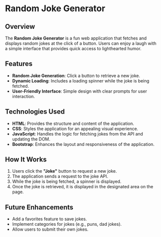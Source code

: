 
# Random Joke Generator

## Overview

The **Random Joke Generator** is a fun web application that fetches and displays random jokes at the click of a button. Users can enjoy a laugh with a simple interface that provides quick access to lighthearted humor.

## Features

- **Random Joke Generation**: Click a button to retrieve a new joke.
- **Dynamic Loading**: Includes a loading spinner while the joke is being fetched.
- **User-Friendly Interface**: Simple design with clear prompts for user interaction.

## Technologies Used

- **HTML**: Provides the structure and content of the application.
- **CSS**: Styles the application for an appealing visual experience.
- **JavaScript**: Handles the logic for fetching jokes from the API and updating the DOM.
- **Bootstrap**: Enhances the layout and responsiveness of the application.

## How It Works

1. Users click the **"Joke"** button to request a new joke.
2. The application sends a request to the joke API.
3. While the joke is being fetched, a spinner is displayed.
4. Once the joke is retrieved, it is displayed in the designated area on the page.

## Future Enhancements

- Add a favorites feature to save jokes.
- Implement categories for jokes (e.g., puns, dad jokes).
- Allow users to submit their own jokes.